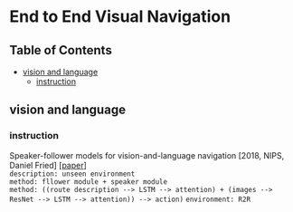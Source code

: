 # End to End Visual Navigation

## Table of Contents
- <a href="#VLN">vision and language</a>
  - <a href="#instruction">instruction</a>


## <a name="VLN">vision and language</a>

### <a name="instruction">instruction</a>

Speaker-follower models for vision-and-language navigation \[2018, NIPS, Daniel Fried\] \[[paper](https://papers.nips.cc/paper/7592-speaker-follower-models-for-vision-and-language-navigation.pdf)\]<br/>
`description: unseen environment`<br/>
`method: fllower module + speaker module`<br/>
`method: ((route description --> LSTM --> attention) + (images --> ResNet --> LSTM --> attention)) --> action)`
`environment: R2R`
